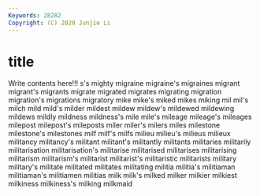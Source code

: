 ```yaml
---
Keywords: 28282
Copyright: (C) 2020 Junjie Li
---
```


# title

Write contents here!!!
s's 
mighty
migraine 
migraine's 
migraines 
migrant 
migrant's 
migrants 
migrate 
migrated 
migrates 
migrating
migration 
migration's 
migrations 
migratory 
mike 
mike's 
miked 
mikes 
miking 
mil
mil's 
milch 
mild 
mild's 
milder 
mildest 
mildew 
mildew's 
mildewed 
mildewing
mildews 
mildly 
mildness 
mildness's 
mile 
mile's 
mileage 
mileage's 
mileages 
milepost
milepost's 
mileposts 
miler 
miler's 
milers 
miles 
milestone 
milestone's 
milestones 
milf
milf's 
milfs 
milieu 
milieu's 
milieus 
milieux 
militancy 
militancy's 
militant 
militant's
militantly 
militants 
militaries 
militarily 
militarisation 
militarisation's 
militarise 
militarised 
militarises 
militarising
militarism 
militarism's 
militarist 
militarist's 
militaristic 
militarists 
military 
military's 
militate 
militated
militates 
militating 
militia 
militia's 
militiaman 
militiaman's 
militiamen 
militias 
milk 
milk's
milked 
milker 
milkier 
milkiest 
milkiness 
milkiness's 
milking 
milkmaid 

